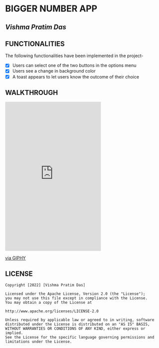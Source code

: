 # BIGGER NUMBER APP

## *Vishma Pratim Das*

## FUNCTIONALITIES
  The following functionalities have been implemented in the project-
* [x] Users can select one of the two buttons in the options menu
* [x] Users see a change in background color
* [x] A toast appears to let users know the outcome of their choice

## WALKTHROUGH
<iframe src="https://giphy.com/embed/6lJ0x8FjhQDpvy2Z6K" width="308" height="480" frameBorder="0" class="giphy-embed" allowFullScreen></iframe><p><a href="https://giphy.com/gifs/6lJ0x8FjhQDpvy2Z6K">via GIPHY</a></p>

## LICENSE
    Copyright [2022] [Vishma Pratim Das]

    Licensed under the Apache License, Version 2.0 (the "License");
    you may not use this file except in compliance with the License.
    You may obtain a copy of the License at

    http://www.apache.org/licenses/LICENSE-2.0

    Unless required by applicable law or agreed to in writing, software
    distributed under the License is distributed on an "AS IS" BASIS,
    WITHOUT WARRANTIES OR CONDITIONS OF ANY KIND, either express or implied.
    See the License for the specific language governing permissions and
    limitations under the License.